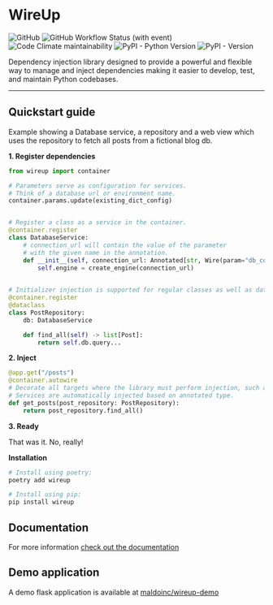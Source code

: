 # WireUp

![GitHub](https://img.shields.io/github/license/maldoinc/wireup?style=for-the-badge)
![GitHub Workflow Status (with event)](https://img.shields.io/github/actions/workflow/status/maldoinc/wireup/run_all.yml?style=for-the-badge)
![Code Climate maintainability](https://img.shields.io/codeclimate/maintainability/maldoinc/wireup?style=for-the-badge&label=Code+Climate)
![PyPI - Python Version](https://img.shields.io/pypi/pyversions/wireup?style=for-the-badge)
![PyPI - Version](https://img.shields.io/pypi/v/wireup?style=for-the-badge)


Dependency injection library designed to provide a powerful and flexible way to manage and inject 
dependencies making it easier to develop, test, and maintain Python codebases.

---
## Quickstart guide

Example showing a Database service, a repository and a web view which uses the repository to fetch all posts 
from a fictional blog db.

**1. Register dependencies**

```python
from wireup import container

# Parameters serve as configuration for services. 
# Think of a database url or environment name.
container.params.update(existing_dict_config)


# Register a class as a service in the container.
@container.register 
class DatabaseService:
    # connection_url will contain the value of the parameter 
    # with the given name in the annotation.
    def __init__(self, connection_url: Annotated[str, Wire(param="db_connection_url")]):
        self.engine = create_engine(connection_url)

        
# Initializer injection is supported for regular classes as well as dataclasses.
@container.register
@dataclass
class PostRepository:
    db: DatabaseService 

    def find_all(self) -> list[Post]:
        return self.db.query...
```

**2. Inject**

```python
@app.get("/posts")
@container.autowire 
# Decorate all targets where the library must perform injection, such as views in an Api.
# Services are automatically injected based on annotated type. 
def get_posts(post_repository: PostRepository):
    return post_repository.find_all()
```

**3. Ready**

That was it. No, really!


**Installation**

```bash
# Install using poetry:
poetry add wireup

# Install using pip:
pip install wireup
```

## Documentation

For more information [check out the documentation](https://maldoinc.github.io/wireup)

## Demo application

A demo flask application is available at [maldoinc/wireup-demo](https://github.com/maldoinc/wireup-demo)
